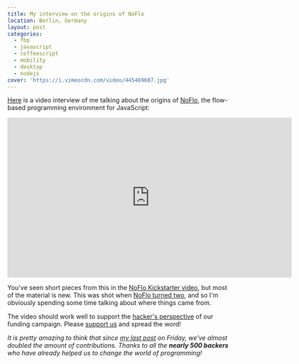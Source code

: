 ```yaml
---
title: My interview on the origins of NoFlo
location: Berlin, Germany
layout: post
categories:
  - fbp
  - javascript
  - coffeescript
  - mobility
  - desktop
  - nodejs
cover: 'https://i.vimeocdn.com/video/445469607.jpg'
---
```

[Here](https://vimeo.com/68285726) is a video interview of me talking about the origins of [NoFlo](http://noflojs.org/), the flow-based programming environment for JavaScript:

<iframe src="https://player.vimeo.com/video/68285726?title=0&byline=0&portrait=0" width="640" height="360" frameborder="0" webkitallowfullscreen mozallowfullscreen allowfullscreen></iframe>

You've seen short pieces from this in the [NoFlo Kickstarter video](http://www.kickstarter.com/projects/noflo/noflo-development-environment), but most of the material is new. This was shot when [NoFlo turned two](http://bergie.iki.fi/blog/noflo-two-years/), and so I'm obviously spending some time talking about where things came from.

The video should work well to support the [hacker's perspective](http://bergie.iki.fi/blog/noflo-kickstarter-launch/) of our funding campaign. Please [support us](http://www.kickstarter.com/projects/noflo/noflo-development-environment) and spread the word!

*It is pretty amazing to think that since [my last post](http://bergie.iki.fi/blog/noflo-kickstarter-launch/) on Friday, we've almost doubled the amount of contributions. Thanks to all the **nearly 500 backers** who have already helped us to change the world of programming!*
